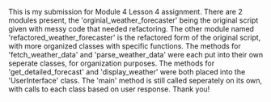 This is my submission for Module 4 Lesson 4 assignment. 
There are 2 modules present, the 'orginial_weather_forecaster' being the original script given with messy code that needed refactoring. 
The other module named 'refactored_weather_forecaster' is the refactored form of the original script, with more organized classes with specific functions. 
The methods for 'fetch_weather_data' and 'parse_weather_data' were each put into their own seperate classes, for organization purposes. 
The methods for 'get_detailed_forecast' and 'display_weather' were both placed into the 'UserInterface' class. 
The 'main' method is still called seperately on its own, with calls to each class based on user response. 
Thank you! 